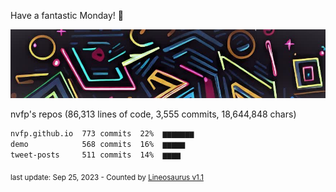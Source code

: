 Have a fantastic Monday! 🌹

![banner](https://github.com/nvfp/nvfp/raw/main/assets/banner.jpg)

nvfp's repos (86,313 lines of code, 3,555 commits, 18,644,848 chars)

```txt
nvfp.github.io  773 commits  22%  ▆▆▆▆▆▆▆
demo            568 commits  16%  ▆▆▆▆▆
tweet-posts     511 commits  14%  ▆▆▆▆
```

<sub>last update: Sep 25, 2023 - Counted by [Lineosaurus v1.1](https://github.com/Lineosaurus/Lineosaurus)</sub>
